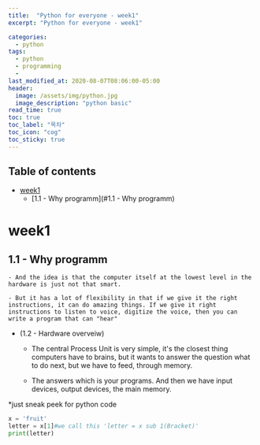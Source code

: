 ```yaml
---
title:  "Python for everyone - week1"
excerpt: "Python for everyone - week1"

categories:
  - python
tags:
  - python
  - programming
  - 
last_modified_at: 2020-08-07T08:06:00-05:00
header:
  image: /assets/img/python.jpg
  image_description: "python basic"
read_time: true
toc: true
toc_label: "목차"
toc_icon: "cog"
toc_sticky: true
---
```



## Table of contents
- [week1](#week1)
  * [1.1 - Why programm](#1.1 - Why programm)
      

# week1 
 ## 1.1 - Why programm 
	- And the idea is that the computer itself at the lowest level in the hardware is just not that smart.

	- But it has a lot of flexibility in that if we give it the right instructions, it can do amazing things. If we give it right instructions to listen to voice, digitize the voice, then you can write a program that can "hear"

* (1.2 -  Hardware overveiw)

	 - The central Process Unit is very simple, it's the closest thing computers have to brains, but it wants to answer the question what to do next, but we have to feed, through memory.

	- The answers which is your programs. And then we have input devices, output devices, the main memory.

*just sneak peek for python code

```python
x = 'fruit'
letter = x[1]#we call this 'letter = x sub 1(Bracket)'
print(letter)
```

